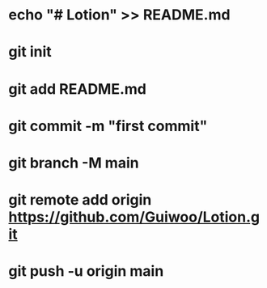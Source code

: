 # echo "# Lotion" >> README.md

# git init

# git add README.md

# git commit -m "first commit"

# git branch -M main

# git remote add origin https://github.com/Guiwoo/Lotion.git

# git push -u origin main
